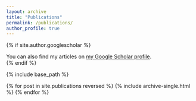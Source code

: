 ```yaml
---
layout: archive
title: "Publications"
permalink: /publications/
author_profile: true
---
```


{% if site.author.googlescholar %}
  <div class="wordwrap">You can also find my articles on <a href="https://scholar.google.com/citations?hl=en&user=7daNLEAAAAAJ&view_op=list_works&gmla=AKKJWFe5gcSsqvqmLdHVrzeP5B2RM2TYtf3XT778Q4p2qYxqyWfy67jA_tm7A8NYMucAdj_qfuQrL00DLxHK-rmB" target="_blank">my Google Scholar profile</a>.</div>
{% endif %}

{% include base_path %}

{% for post in site.publications reversed %}
  {% include archive-single.html %}
{% endfor %}
